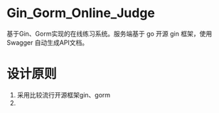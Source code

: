 # Gin_Gorm_Online_Judge
基于Gin、Gorm实现的在线练习系统。服务端基于 go 开源 gin 框架，使用 Swagger 自动生成API文档。

# 设计原则
1. 采用比较流行开源框架gin、gorm
2. 